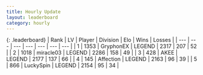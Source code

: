 ```yaml
---
title: Hourly Update
layout: leaderboard
category: hourly
---
```


{: .leaderboard}
| Rank | LV | Player | Division | Elo | Wins | Losses |
| --- | --- | --- | --- | --- | --- | --- |
| <span data-change="0">1</span> | 1353 | <span title="ID: 315148">GryphonEX</span> | LEGEND | <span data-change="3">2317</span> | <span data-change="1">207</span> | <span data-change="0">52</span> |
| <span data-change="0">2</span> | 1018 | <span title="ID: 416373">miracle03</span> | LEGEND | <span data-change="0">2286</span> | <span data-change="0">158</span> | <span data-change="0">49</span> |
| <span data-change="0">3</span> | 428 | <span title="ID: 455100">AKEE</span> | LEGEND | <span data-change="0">2177</span> | <span data-change="0">137</span> | <span data-change="0">66</span> |
| <span data-change="0">4</span> | 145 | <span title="ID: 573202">Affection</span> | LEGEND | <span data-change="0">2163</span> | <span data-change="0">96</span> | <span data-change="0">39</span> |
| <span data-change="0">5</span> | 866 | <span title="ID: 498412">LuckySpin</span> | LEGEND | <span data-change="0">2154</span> | <span data-change="0">95</span> | <span data-change="0">34</span> |